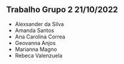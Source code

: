 ## Trabalho Grupo 2 21/10/2022
* Alexsander da Silva
* Amanda Santos
* Ana Carolina Correa
* Geovanna Anjos
* Marianna Magno
* Rebeca Valenzuela
